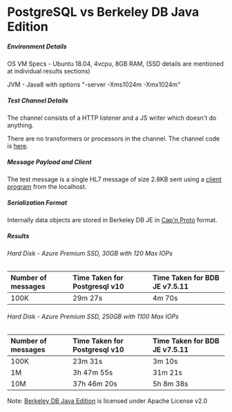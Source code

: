 # PostgreSQL vs Berkeley DB Java Edition

##### Environment Details
OS VM Specs - Ubuntu 18.04, 4vcpu, 8GB RAM, (SSD details are mentioned at individual results sections)


JVM - Java8 with options "-server -Xms1024m -Xmx1024m"


##### Test Channel Details
The channel consists of a HTTP listener and a JS writer which doesn't do anything.

There are no transformers or processors in the channel. The channel code is [here](https://github.com/kayyagari/connect/blob/je/mc-integ-tests/http-listener.xml).

##### Message Payload and Client
The test message is a single HL7 message of size 2.8KB sent using a [client program](https://github.com/kayyagari/connect/blob/je/mc-integ-tests/mc-http-client.go)
from the localhost.

##### Serialization Format
Internally data objects are stored in Berkeley DB JE in [Cap'n Proto](https://capnproto.org/) format.

##### Results
###### Hard Disk - Azure Premium SSD, 30GB with 120 Max IOPs
| Number of messages      | Time Taken for Postgresql v10 | Time Taken for BDB JE v7.5.11 |
| :------------ | :---------------- | :-------------   |
| 100K | 29m 27s | 4m 70s |


###### Hard Disk - Azure Premium SSD, 250GB with 1100 Max IOPs
| Number of messages | Time Taken for Postgresql v10 | Time Taken for BDB JE v7.5.11 |
| :------------ | :---------------- | :-------------   |
| 100K | 23m 31s | 3m 10s |
| 1M | 3h 47m 55s | 31m 21s |
| 10M | 37h 46m 20s | 5h 8m 38s |

Note: [Berkeley DB Java Edition](https://docs.oracle.com/cd/E17277_02/html/index.html) is licensed under Apache License v2.0